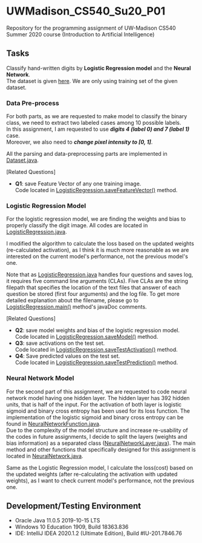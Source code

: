 # UWMadison_CS540_Su20_P01

Repository for the programming assignment of UW-Madison CS540 Summer 2020 course 
(Introduction to Artificial Intelligence)


## Tasks

Classify hand-written digits by **Logistic Regression model** and the **Neural Network**.  
The dataset is given [here](https://pjreddie.com/projects/mnist-in-csv/).
We are only using training set of the given dataset.  


### Data Pre-process

For both parts, as we are requested to make model to classify the binary class,
we need to extract two labeled cases among 10 possible labels.  
In this assignment, I am requested to use ***digits 4 (label 0) and 7 (label 1)*** case.  
Moreover, we also need to ***change pixel intensity to [0, 1]***.

All the parsing and data-preprocessing parts are implemented in
[Dataset.java](https://github.com/hyecheol123/UWMadison_CS540_Su20_P01/blob/master/Dataset.java).

[Related Questions]  
- **Q1**: save Feature Vector of any one training image.   
          Code located in [LogisticRegression.saveFeatureVector()](https://github.com/hyecheol123/UWMadison_CS540_Su20_P01/blob/master/LogisticRegression.java#L204) method.


### Logistic Regression Model

For the logistic regression model, we are finding the weights and bias to properly classify the digit image.
All codes are located in [LogisticRegression.java](https://github.com/hyecheol123/UWMadison_CS540_Su20_P01/blob/master/LogisticRegression.java).  

I modified the algorithm to calculate the loss based on the updated weights (re-calculated activation),
as I think it is much more reasonable as we are interested on the current model's performance,
not the previous model's one.  

Note that as [LogisticRegression.java](https://github.com/hyecheol123/UWMadison_CS540_Su20_P01/blob/master/LogisticRegression.java)
handles four questions and saves log, it requires five command line arguments (CLAs).
Five CLAs are the string filepath that specifies the location of the text files 
that answer of each question be stored (first four arguments) and the log file.
To get more detailed explanation about the filename,
please go to [LogisticRegression.main()](https://github.com/hyecheol123/UWMadison_CS540_Su20_P01/blob/master/LogisticRegression.java#L74)
method's javaDoc comments.

[Related Questions]  
- **Q2**: save model weights and bias of the logistic regression model.  
          Code located in [LogisticRegression.saveModel()](https://github.com/hyecheol123/UWMadison_CS540_Su20_P01/blob/master/LogisticRegression.java#L321) method.  
- **Q3**: save activations on the test set.  
          Code located in [LogisticRegression.saveTestActivation()](https://github.com/hyecheol123/UWMadison_CS540_Su20_P01/blob/master/LogisticRegression.java#L356) method.  
- **Q4**: Save predicted values on the test set.  
          Code located in [LogisticRegression.saveTestPrediction()](https://github.com/hyecheol123/UWMadison_CS540_Su20_P01/blob/master/LogisticRegression.java#L392) method.  


### Neural Network Model

For the second part of this assignment, we are requested to code neural network model having one hidden layer.
The hidden layer has 392 hidden units, that is half of the input.
For the activation of both layer is logistic sigmoid and binary cross entropy has been used for its loss function.
The implementation of the logistic sigmoid and binary cross entropy can be found in
[NeuralNetworkFunction.java](https://github.com/hyecheol123/UWMadison_CS540_Su20_P01/blob/master/NeuralNetworkFunction.java).  
Due to the complexity of the model structure and increase re-usability of the codes in future assignments,
I decide to split the layers (weights and bias information) as a separated class
([NeuralNetworkLayer.java](https://github.com/hyecheol123/UWMadison_CS540_Su20_P01/blob/master/NeuralNetworkLayer.java)).
The main method and other functions that specifically designed for this assignment is located in
[NeuralNetwork.java](https://github.com/hyecheol123/UWMadison_CS540_Su20_P01/blob/master/NeuralNetwork.java).  

Same as the Logistic Regression model, I calculate the loss(cost) based on the updated weights
(after re-calculating the activation with updated weights), as I want to check current model's performance,
not the previous one. 


## Development/Testing Environment
- Oracle Java 11.0.5 2019-10-15 LTS
- Windows 10 Education 1909, Build 18363.836
- IDE: IntelliJ IDEA 2020.1.2 (Ultimate Edition), Build #IU-201.7846.76